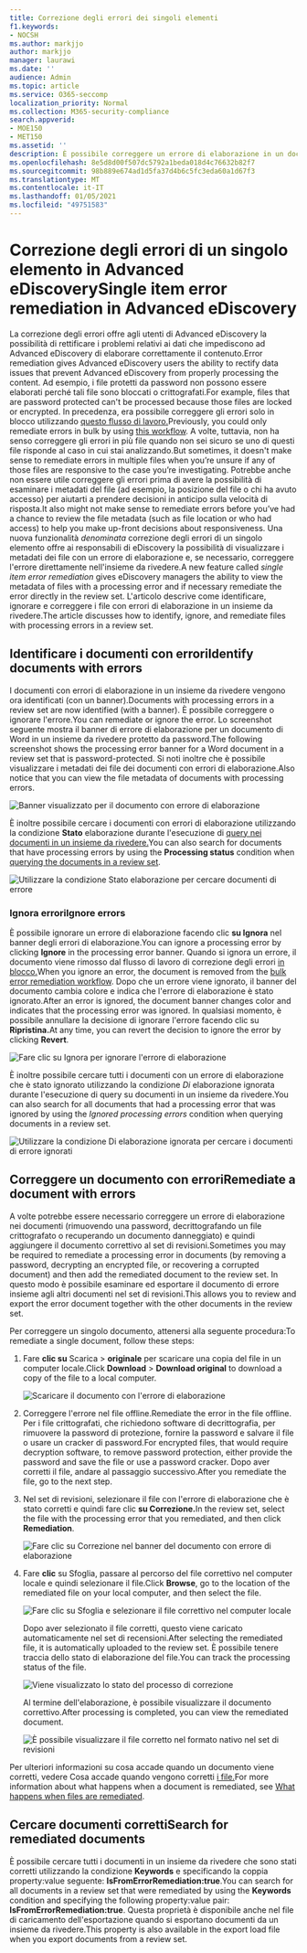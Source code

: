```yaml
---
title: Correzione degli errori dei singoli elementi
f1.keywords:
- NOCSH
ms.author: markjjo
author: markjjo
manager: laurawi
ms.date: ''
audience: Admin
ms.topic: article
ms.service: O365-seccomp
localization_priority: Normal
ms.collection: M365-security-compliance
search.appverid:
- MOE150
- MET150
ms.assetid: ''
description: È possibile correggere un errore di elaborazione in un documento in una recensione impostata in Advanced eDiscovery senza dover seguire il processo di correzione degli errori in blocco.
ms.openlocfilehash: 8e5d8d00f507dc5792a1beda018d4c76632b82f7
ms.sourcegitcommit: 98b889e674ad1d5fa37d4b6c5fc3eda60a1d67f3
ms.translationtype: MT
ms.contentlocale: it-IT
ms.lasthandoff: 01/05/2021
ms.locfileid: "49751583"
---
```

# <a name="single-item-error-remediation-in-advanced-ediscovery"></a><span data-ttu-id="cefcb-103">Correzione degli errori di un singolo elemento in Advanced eDiscovery</span><span class="sxs-lookup"><span data-stu-id="cefcb-103">Single item error remediation in Advanced eDiscovery</span></span>

<span data-ttu-id="cefcb-104">La correzione degli errori offre agli utenti di Advanced eDiscovery la possibilità di rettificare i problemi relativi ai dati che impediscono ad Advanced eDiscovery di elaborare correttamente il contenuto.</span><span class="sxs-lookup"><span data-stu-id="cefcb-104">Error remediation gives Advanced eDiscovery users the ability to rectify data issues that prevent Advanced eDiscovery from properly processing the content.</span></span> <span data-ttu-id="cefcb-105">Ad esempio, i file protetti da password non possono essere elaborati perché tali file sono bloccati o crittografati.</span><span class="sxs-lookup"><span data-stu-id="cefcb-105">For example, files that are password protected can't be processed because those files are locked or encrypted.</span></span> <span data-ttu-id="cefcb-106">In precedenza, era possibile correggere gli errori solo in blocco utilizzando [questo flusso di lavoro.](error-remediation-when-processing-data-in-advanced-ediscovery.md)</span><span class="sxs-lookup"><span data-stu-id="cefcb-106">Previously, you could only remediate errors in bulk by using [this workflow](error-remediation-when-processing-data-in-advanced-ediscovery.md).</span></span> <span data-ttu-id="cefcb-107">A volte, tuttavia, non ha senso correggere gli errori in più file quando non sei sicuro se uno di questi file risponde al caso in cui stai analizzando.</span><span class="sxs-lookup"><span data-stu-id="cefcb-107">But sometimes, it doesn't make sense to remediate errors in multiple files when you’re unsure if any of those files are responsive to the case you’re investigating.</span></span> <span data-ttu-id="cefcb-108">Potrebbe anche non essere utile correggere gli errori prima di avere la possibilità di esaminare i metadati del file (ad esempio, la posizione del file o chi ha avuto accesso) per aiutarti a prendere decisioni in anticipo sulla velocità di risposta.</span><span class="sxs-lookup"><span data-stu-id="cefcb-108">It also might not make sense to remediate errors before you’ve had a chance to review the file metadata (such as file location or who had access) to help you make up-front decisions about responsiveness.</span></span> <span data-ttu-id="cefcb-109">Una nuova funzionalità *denominata* correzione degli errori di un singolo elemento offre ai responsabili di eDiscovery la possibilità di visualizzare i metadati dei file con un errore di elaborazione e, se necessario, correggere l'errore direttamente nell'insieme da rivedere.</span><span class="sxs-lookup"><span data-stu-id="cefcb-109">A new feature called *single item error remediation* gives eDiscovery managers the ability to view the metadata of files with a processing error and if necessary remediate the error directly in the review set.</span></span> <span data-ttu-id="cefcb-110">L'articolo descrive come identificare, ignorare e correggere i file con errori di elaborazione in un insieme da rivedere.</span><span class="sxs-lookup"><span data-stu-id="cefcb-110">The article discusses how to identify, ignore, and remediate files with processing errors in a review set.</span></span>

## <a name="identify-documents-with-errors"></a><span data-ttu-id="cefcb-111">Identificare i documenti con errori</span><span class="sxs-lookup"><span data-stu-id="cefcb-111">Identify documents with errors</span></span>

<span data-ttu-id="cefcb-112">I documenti con errori di elaborazione in un insieme da rivedere vengono ora identificati (con un banner).</span><span class="sxs-lookup"><span data-stu-id="cefcb-112">Documents with processing errors in a review set are now identified (with a banner).</span></span> <span data-ttu-id="cefcb-113">È possibile correggere o ignorare l'errore.</span><span class="sxs-lookup"><span data-stu-id="cefcb-113">You can remediate or ignore the error.</span></span> <span data-ttu-id="cefcb-114">Lo screenshot seguente mostra il banner di errore di elaborazione per un documento di Word in un insieme da rivedere protetto da password.</span><span class="sxs-lookup"><span data-stu-id="cefcb-114">The following screenshot shows the processing error banner for a Word document in a review set that is password-protected.</span></span> <span data-ttu-id="cefcb-115">Si noti inoltre che è possibile visualizzare i metadati dei file dei documenti con errori di elaborazione.</span><span class="sxs-lookup"><span data-stu-id="cefcb-115">Also notice that you can view the file metadata of documents with processing errors.</span></span>

![Banner visualizzato per il documento con errore di elaborazione](../media/SIERimage1.png)

<span data-ttu-id="cefcb-117">È inoltre possibile cercare i documenti con errori di elaborazione utilizzando la condizione **Stato** elaborazione durante l'esecuzione di [query nei documenti in un insieme da rivedere.](review-set-search.md)</span><span class="sxs-lookup"><span data-stu-id="cefcb-117">You can also search for documents that have processing errors by using the **Processing status** condition when [querying the documents in a review set](review-set-search.md).</span></span>

![Utilizzare la condizione Stato elaborazione per cercare documenti di errore](../media/SIERimage2.png)

### <a name="ignore-errors"></a><span data-ttu-id="cefcb-119">Ignora errori</span><span class="sxs-lookup"><span data-stu-id="cefcb-119">Ignore errors</span></span>

<span data-ttu-id="cefcb-120">È possibile ignorare un errore di elaborazione facendo clic **su Ignora** nel banner degli errori di elaborazione.</span><span class="sxs-lookup"><span data-stu-id="cefcb-120">You can ignore a processing error by clicking **Ignore** in the processing error banner.</span></span> <span data-ttu-id="cefcb-121">Quando si ignora un errore, il documento viene rimosso dal flusso di lavoro di correzione degli errori [in blocco.](error-remediation-when-processing-data-in-advanced-ediscovery.md)</span><span class="sxs-lookup"><span data-stu-id="cefcb-121">When you ignore an error, the document is removed from the [bulk error remediation workflow](error-remediation-when-processing-data-in-advanced-ediscovery.md).</span></span> <span data-ttu-id="cefcb-122">Dopo che un errore viene ignorato, il banner del documento cambia colore e indica che l'errore di elaborazione è stato ignorato.</span><span class="sxs-lookup"><span data-stu-id="cefcb-122">After an error is ignored, the document banner changes color and indicates that the processing error was ignored.</span></span> <span data-ttu-id="cefcb-123">In qualsiasi momento, è possibile annullare la decisione di ignorare l'errore facendo clic su **Ripristina.**</span><span class="sxs-lookup"><span data-stu-id="cefcb-123">At any time, you can revert the decision to ignore the error by clicking **Revert**.</span></span>

![Fare clic su Ignora per ignorare l'errore di elaborazione](../media/SIERimage3.png)

<span data-ttu-id="cefcb-125">È inoltre possibile cercare tutti i documenti con un errore di elaborazione che è stato ignorato utilizzando la condizione *Di* elaborazione ignorata durante l'esecuzione di query su documenti in un insieme da rivedere.</span><span class="sxs-lookup"><span data-stu-id="cefcb-125">You can also search for all documents that had a processing error that was ignored by using the *Ignored processing errors* condition when querying documents in a review set.</span></span>

![Utilizzare la condizione Di elaborazione ignorata per cercare i documenti di errore ignorati](../media/SIERimage4.png)

## <a name="remediate-a-document-with-errors"></a><span data-ttu-id="cefcb-127">Correggere un documento con errori</span><span class="sxs-lookup"><span data-stu-id="cefcb-127">Remediate a document with errors</span></span>

<span data-ttu-id="cefcb-128">A volte potrebbe essere necessario correggere un errore di elaborazione nei documenti (rimuovendo una password, decrittografando un file crittografato o recuperando un documento danneggiato) e quindi aggiungere il documento correttivo al set di revisioni.</span><span class="sxs-lookup"><span data-stu-id="cefcb-128">Sometimes you may be required to remediate a processing error in documents (by removing a password, decrypting an encrypted file, or recovering a corrupted document) and then add the remediated document to the review set.</span></span> <span data-ttu-id="cefcb-129">In questo modo è possibile esaminare ed esportare il documento di errore insieme agli altri documenti nel set di revisioni.</span><span class="sxs-lookup"><span data-stu-id="cefcb-129">This allows you to review and export the error document together with the other documents in the review set.</span></span> 

<span data-ttu-id="cefcb-130">Per correggere un singolo documento, attenersi alla seguente procedura:</span><span class="sxs-lookup"><span data-stu-id="cefcb-130">To remediate a single document, follow these steps:</span></span>

1. <span data-ttu-id="cefcb-131">Fare **clic su** Scarica  >  **originale** per scaricare una copia del file in un computer locale.</span><span class="sxs-lookup"><span data-stu-id="cefcb-131">Click **Download** > **Download original** to download a copy of the file to a local computer.</span></span>

   ![Scaricare il documento con l'errore di elaborazione](../media/SIERimage5.png)

2. <span data-ttu-id="cefcb-133">Correggere l'errore nel file offline.</span><span class="sxs-lookup"><span data-stu-id="cefcb-133">Remediate the error in the file offline.</span></span> <span data-ttu-id="cefcb-134">Per i file crittografati, che richiedono software di decrittografia, per rimuovere la password di protezione, fornire la password e salvare il file o usare un cracker di password.</span><span class="sxs-lookup"><span data-stu-id="cefcb-134">For encrypted files, that would require decryption software, to remove password protection, either provide the password and save the file or use a password cracker.</span></span> <span data-ttu-id="cefcb-135">Dopo aver corretti il file, andare al passaggio successivo.</span><span class="sxs-lookup"><span data-stu-id="cefcb-135">After you remediate the file, go to the next step.</span></span>

3. <span data-ttu-id="cefcb-136">Nel set di revisioni, selezionare il file con l'errore di elaborazione che è stato corretti e quindi fare clic **su Correzione.**</span><span class="sxs-lookup"><span data-stu-id="cefcb-136">In the review set, select the file with the processing error that you remediated, and then  click **Remediation**.</span></span>

   ![Fare clic su Correzione nel banner del documento con errore di elaborazione](../media/SIERimage6.png)


4. <span data-ttu-id="cefcb-138">Fare **clic** su Sfoglia, passare al percorso del file correttivo nel computer locale e quindi selezionare il file.</span><span class="sxs-lookup"><span data-stu-id="cefcb-138">Click **Browse**, go to the location of the remediated file on your local computer, and then select the file.</span></span>

   ![Fare clic su Sfoglia e selezionare il file correttivo nel computer locale](../media/SIERimage7.png)

    <span data-ttu-id="cefcb-140">Dopo aver selezionato il file corretti, questo viene caricato automaticamente nel set di recensioni.</span><span class="sxs-lookup"><span data-stu-id="cefcb-140">After selecting the remediated file, it is automatically uploaded to the review set.</span></span> <span data-ttu-id="cefcb-141">È possibile tenere traccia dello stato di elaborazione del file.</span><span class="sxs-lookup"><span data-stu-id="cefcb-141">You can track the processing status of the file.</span></span>

    ![Viene visualizzato lo stato del processo di correzione](../media/SIERimage8.png)

   <span data-ttu-id="cefcb-143">Al termine dell'elaborazione, è possibile visualizzare il documento correttivo.</span><span class="sxs-lookup"><span data-stu-id="cefcb-143">After processing is completed, you can view the remediated document.</span></span>

    ![È possibile visualizzare il file corretto nel formato nativo nel set di revisioni](../media/SIERimage9.png)

<span data-ttu-id="cefcb-145">Per ulteriori informazioni su cosa accade quando un documento viene corretti, vedere Cosa accade quando vengono corretti [i file.](error-remediation-when-processing-data-in-advanced-ediscovery.md#what-happens-when-files-are-remediated)</span><span class="sxs-lookup"><span data-stu-id="cefcb-145">For more information about what happens when a document is remediated, see [What happens when files are remediated](error-remediation-when-processing-data-in-advanced-ediscovery.md#what-happens-when-files-are-remediated).</span></span>

## <a name="search-for-remediated-documents"></a><span data-ttu-id="cefcb-146">Cercare documenti corretti</span><span class="sxs-lookup"><span data-stu-id="cefcb-146">Search for remediated documents</span></span>

<span data-ttu-id="cefcb-147">È possibile cercare tutti i documenti in un insieme da rivedere che sono stati corretti utilizzando la condizione **Keywords** e specificando la coppia property:value seguente: **IsFromErrorRemediation:true**.</span><span class="sxs-lookup"><span data-stu-id="cefcb-147">You can search for all documents in a review set that were remediated by using the **Keywords** condition and specifying the following property:value pair: **IsFromErrorRemediation:true**.</span></span> <span data-ttu-id="cefcb-148">Questa proprietà è disponibile anche nel file di caricamento dell'esportazione quando si esportano documenti da un insieme da rivedere.</span><span class="sxs-lookup"><span data-stu-id="cefcb-148">This property is also available in the export load file when you export documents from a review set.</span></span>
